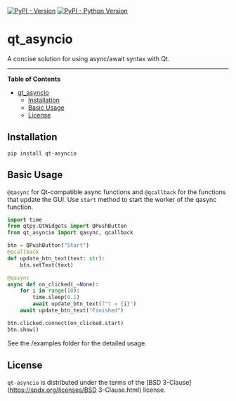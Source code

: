 [![PyPI - Version](https://img.shields.io/pypi/v/qt-asyncio.svg)](https://pypi.org/project/qt-asyncio)
[![PyPI - Python Version](https://img.shields.io/pypi/pyversions/qt-asyncio.svg)](https://pypi.org/project/qt-asyncio)

# qt_asyncio

A concise solution for using async/await syntax with Qt.

-----

**Table of Contents**

- [qt\_asyncio](#qt_asyncio)
  - [Installation](#installation)
  - [Basic Usage](#basic-usage)
  - [License](#license)

## Installation

```console
pip install qt-asyncio
```

## Basic Usage

`@qasync` for Qt-compatible async functions and `@qcallback` for the functions that update the GUI. Use `start` method to start the worker of the qasync function.

```python
import time
from qtpy.QtWidgets import QPushButton
from qt_asyncio import qasync, qcallback

btn = QPushButton("Start")
@qcallback
def update_btn_text(text: str):
    btn.setText(text)

@qasync
async def on_clicked(_=None):
    for i in range(10):
        time.sleep(0.1)
        await update_btn_text(f"t = {i}")
    await update_btn_text("Finished")

btn.clicked.connect(on_clicked.start)
btn.show()
```

See the /examples folder for the detailed usage.

## License

`qt-asyncio` is distributed under the terms of the [BSD 3-Clause](https://spdx.org/licenses/BSD 3-Clause.html) license.
